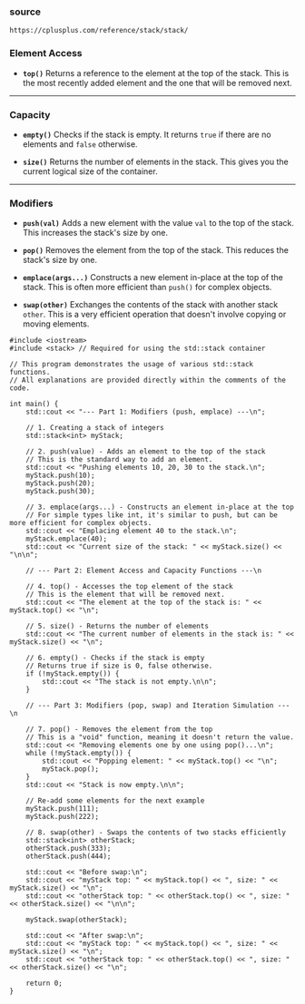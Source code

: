 ### source

```
https://cplusplus.com/reference/stack/stack/
```



### Element Access

* **`top()`**
    Returns a reference to the element at the top of the stack. This is the most recently added element and the one that will be removed next.

***

### Capacity

* **`empty()`**
    Checks if the stack is empty. It returns `true` if there are no elements and `false` otherwise.

* **`size()`**
    Returns the number of elements in the stack. This gives you the current logical size of the container.

***

### Modifiers

* **`push(val)`**
    Adds a new element with the value `val` to the top of the stack. This increases the stack's size by one.

* **`pop()`**
    Removes the element from the top of the stack. This reduces the stack's size by one.

* **`emplace(args...)`**
    Constructs a new element in-place at the top of the stack. This is often more efficient than `push()` for complex objects.

* **`swap(other)`**
    Exchanges the contents of the stack with another stack `other`. This is a very efficient operation that doesn't involve copying or moving elements.


```
#include <iostream>
#include <stack> // Required for using the std::stack container

// This program demonstrates the usage of various std::stack functions.
// All explanations are provided directly within the comments of the code.

int main() {
    std::cout << "--- Part 1: Modifiers (push, emplace) ---\n";

    // 1. Creating a stack of integers
    std::stack<int> myStack;

    // 2. push(value) - Adds an element to the top of the stack
    // This is the standard way to add an element.
    std::cout << "Pushing elements 10, 20, 30 to the stack.\n";
    myStack.push(10);
    myStack.push(20);
    myStack.push(30);

    // 3. emplace(args...) - Constructs an element in-place at the top
    // For simple types like int, it's similar to push, but can be more efficient for complex objects.
    std::cout << "Emplacing element 40 to the stack.\n";
    myStack.emplace(40);
    std::cout << "Current size of the stack: " << myStack.size() << "\n\n";

    // --- Part 2: Element Access and Capacity Functions ---\n
    
    // 4. top() - Accesses the top element of the stack
    // This is the element that will be removed next.
    std::cout << "The element at the top of the stack is: " << myStack.top() << "\n";

    // 5. size() - Returns the number of elements
    std::cout << "The current number of elements in the stack is: " << myStack.size() << "\n";

    // 6. empty() - Checks if the stack is empty
    // Returns true if size is 0, false otherwise.
    if (!myStack.empty()) {
        std::cout << "The stack is not empty.\n\n";
    }

    // --- Part 3: Modifiers (pop, swap) and Iteration Simulation ---\n
    
    // 7. pop() - Removes the element from the top
    // This is a "void" function, meaning it doesn't return the value.
    std::cout << "Removing elements one by one using pop()...\n";
    while (!myStack.empty()) {
        std::cout << "Popping element: " << myStack.top() << "\n";
        myStack.pop();
    }
    std::cout << "Stack is now empty.\n\n";

    // Re-add some elements for the next example
    myStack.push(111);
    myStack.push(222);

    // 8. swap(other) - Swaps the contents of two stacks efficiently
    std::stack<int> otherStack;
    otherStack.push(333);
    otherStack.push(444);

    std::cout << "Before swap:\n";
    std::cout << "myStack top: " << myStack.top() << ", size: " << myStack.size() << "\n";
    std::cout << "otherStack top: " << otherStack.top() << ", size: " << otherStack.size() << "\n\n";

    myStack.swap(otherStack);

    std::cout << "After swap:\n";
    std::cout << "myStack top: " << myStack.top() << ", size: " << myStack.size() << "\n";
    std::cout << "otherStack top: " << otherStack.top() << ", size: " << otherStack.size() << "\n";

    return 0;
}


```
